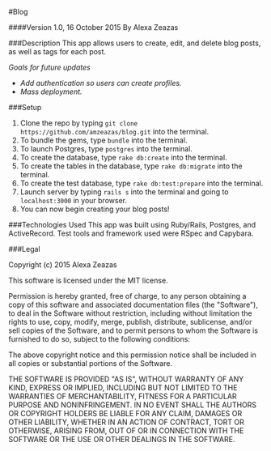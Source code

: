 #Blog

####Version 1.0, 16 October 2015
By Alexa Zeazas

###Description
This app allows users to create, edit, and delete blog posts, as well as tags for each post.

_Goals for future updates_
* _Add authentication so users can create profiles._
* _Mass deployment._

###Setup
1. Clone the repo by typing `git clone https://github.com/amzeazas/blog.git` into the terminal.
2. To bundle the gems, type `bundle` into the terminal.
3. To launch Postgres, type `postgres` into the terminal.
4. To create the database, type `rake db:create` into the terminal.
5. To create the tables in the database, type `rake db:migrate` into the terminal.
6. To create the test database, type `rake db:test:prepare` into the terminal.
7. Launch server by typing `rails s` into the terminal and going to `localhost:3000` in your browser.
8. You can now begin creating your blog posts!

###Technologies Used
This app was built using Ruby/Rails, Postgres, and ActiveRecord. Test tools and framework used were RSpec and Capybara.

###Legal

Copyright (c) 2015 Alexa Zeazas

This software is licensed under the MIT license.

Permission is hereby granted, free of charge, to any person obtaining a copy of this software and associated documentation files (the "Software"), to deal in the Software without restriction, including without limitation the rights to use, copy, modify, merge, publish, distribute, sublicense, and/or sell copies of the Software, and to permit persons to whom the Software is furnished to do so, subject to the following conditions:

The above copyright notice and this permission notice shall be included in all copies or substantial portions of the Software.

THE SOFTWARE IS PROVIDED "AS IS", WITHOUT WARRANTY OF ANY KIND, EXPRESS OR IMPLIED, INCLUDING BUT NOT LIMITED TO THE WARRANTIES OF MERCHANTABILITY, FITNESS FOR A PARTICULAR PURPOSE AND NONINFRINGEMENT. IN NO EVENT SHALL THE AUTHORS OR COPYRIGHT HOLDERS BE LIABLE FOR ANY CLAIM, DAMAGES OR OTHER LIABILITY, WHETHER IN AN ACTION OF CONTRACT, TORT OR OTHERWISE, ARISING FROM, OUT OF OR IN CONNECTION WITH THE SOFTWARE OR THE USE OR OTHER DEALINGS IN THE SOFTWARE.

